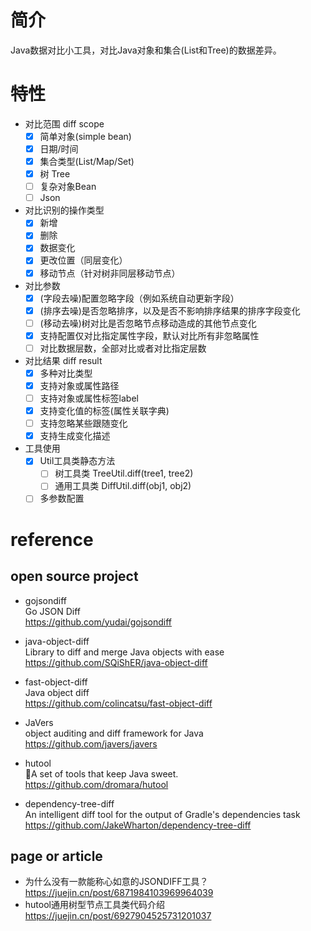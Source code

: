 # 简介
Java数据对比小工具，对比Java对象和集合(List和Tree)的数据差异。

# 特性
- 对比范围 diff scope
  - [x] 简单对象(simple bean)
  - [x] 日期/时间
  - [x] 集合类型(List/Map/Set)
  - [x] 树 Tree
  - [ ] 复杂对象Bean
  - [ ] Json

- 对比识别的操作类型
  - [x] 新增
  - [x] 删除
  - [x] 数据变化
  - [x] 更改位置（同层变化）
  - [x] 移动节点（针对树非同层移动节点）
  
- 对比参数
  - [x] (字段去噪)配置忽略字段（例如系统自动更新字段）
  - [x] (排序去噪)是否忽略排序，以及是否不影响排序结果的排序字段变化
  - [ ] (移动去噪)树对比是否忽略节点移动造成的其他节点变化
  - [x] 支持配置仅对比指定属性字段，默认对比所有非忽略属性
  - [ ] 对比数据层数，全部对比或者对比指定层数
  
- 对比结果 diff result
  - [x] 多种对比类型
  - [x] 支持对象或属性路径
  - [ ] 支持对象或属性标签label
  - [x] 支持变化值的标签(属性关联字典)
  - [ ] 支持忽略某些跟随变化
  - [x] 支持生成变化描述
- 工具使用
  - [x] Util工具类静态方法
    - [ ] 树工具类 TreeUtil.diff(tree1, tree2)
    - [ ] 通用工具类 DiffUtil.diff(obj1, obj2)
  - [ ] 多参数配置

# reference
## open source project
- gojsondiff   
Go JSON Diff   
https://github.com/yudai/gojsondiff


- java-object-diff    
Library to diff and merge Java objects with ease  
https://github.com/SQiShER/java-object-diff   


- fast-object-diff   
Java object diff      
https://github.com/colincatsu/fast-object-diff 


- JaVers  
object auditing and diff framework for Java  
  https://github.com/javers/javers


- hutool   
  🍬A set of tools that keep Java sweet.    
https://github.com/dromara/hutool


- dependency-tree-diff   
An intelligent diff tool for the output of Gradle's dependencies task   
https://github.com/JakeWharton/dependency-tree-diff

## page or article
- 为什么没有一款能称心如意的JSONDIFF工具？  
https://juejin.cn/post/6871984103969964039
- hutool通用树型节点工具类代码介绍  
  https://juejin.cn/post/6927904525731201037
